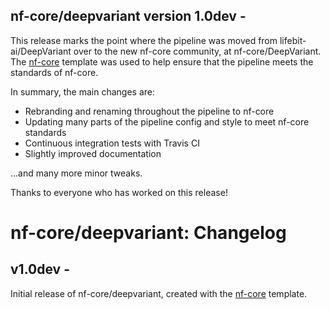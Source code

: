 ## nf-core/deepvariant version 1.0dev - <date>

This release marks the point where the pipeline was moved from lifebit-ai/DeepVariant over to the new nf-core community, at nf-core/DeepVariant. The [nf-core](http://nf-co.re/) template was used to help ensure that the pipeline meets the standards of nf-core.

In summary, the main changes are:

- Rebranding and renaming throughout the pipeline to nf-core
- Updating many parts of the pipeline config and style to meet nf-core standards
- Continuous integration tests with Travis CI
- Slightly improved documentation

...and many more minor tweaks.

Thanks to everyone who has worked on this release!

# nf-core/deepvariant: Changelog

## v1.0dev - <date>

Initial release of nf-core/deepvariant, created with the [nf-core](http://nf-co.re/) template.
